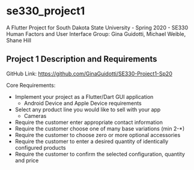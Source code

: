 # se330_project1

A Flutter Project for South Dakota State University - Spring 2020 - SE330 Human Factors and User Interface
Group: Gina Guidotti, Michael Weible, Shane Hill

## Project 1 Description and Requirements

 GitHub Link: https://github.com/GinaGuidotti/SE330-Project1-Sp20 

 Core Requirements: 
  - Implement your project as a Flutter/Dart GUI application
      + Android Device and Apple Device requirements
  - Select any product line you would like to sell with your app
      + Cameras
  - Require the customer enter appropriate contact information
  - Require the customer choose one of many base variations (min 2-*)
  - Require the customer to choose zero or more optional accessories
  - Require the customer to enter a desired quantity of identically configured products
  - Require the customer to confirm the selected configuration, quantity and price